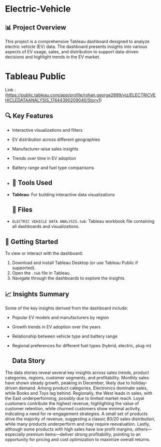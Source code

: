 # Electric-Vehicle

## 📊 Project Overview

This project is a comprehensive Tableau dashboard designed to analyze electric vehicle (EV) data. The dashboard presents insights into various aspects of EV usage, sales, and distribution to support data-driven decisions and highlight trends in the EV market.

# Tableau Public

Link : (https://public.tableau.com/app/profile/rohan.george2899/viz/ELECTRICVEHICLEDATAANALYSIS_17444390209040/Story1)

## 🔍 Key Features

- Interactive visualizations and filters
- EV distribution across different geographies
- Manufacturer-wise sales insights
- Trends over time in EV adoption
- Battery range and fuel type comparisons

- ## 🧰 Tools Used

- **Tableau**: For building interactive data visualizations

  ## 📁 Files

- `ELECTRIC VEHICLE DATA ANALYSIS.twb`: Tableau workbook file containing all dashboards and visualizations.

## 🚀 Getting Started

To view or interact with the dashboard:

1. Download and install Tableau Desktop (or use Tableau Public if supported).
2. Open the `.twb` file in Tableau.
3. Navigate through the dashboards to explore the insights.

## 📈 Insights Summary

Some of the key insights derived from the dashboard include:

- Popular EV models and manufacturers by region
- Growth trends in EV adoption over the years
- Relationship between vehicle type and battery range
- Regional preferences for different fuel types (hybrid, electric, plug-in)

  ## Data Story

The data stories reveal several key insights across sales trends, product categories, regions, customer segments, and profitability. Monthly sales have shown steady growth, peaking in December, likely due to holiday-driven demand. Among product categories, Electronics dominate sales, while Books and Toys lag behind. Regionally, the West leads in sales, with the East underperforming, possibly due to limited market reach. Loyal customers contribute the highest revenue, highlighting the value of customer retention, while churned customers show minimal activity, indicating a need for re-engagement strategies. A small set of products drive the majority of revenue, suggesting a classic 80/20 sales distribution, while many products underperform and may require reevaluation. Lastly, although some products with high sales have low profit margins, others—especially premium items—deliver strong profitability, pointing to an opportunity for pricing and cost optimization to maximize overall returns.
